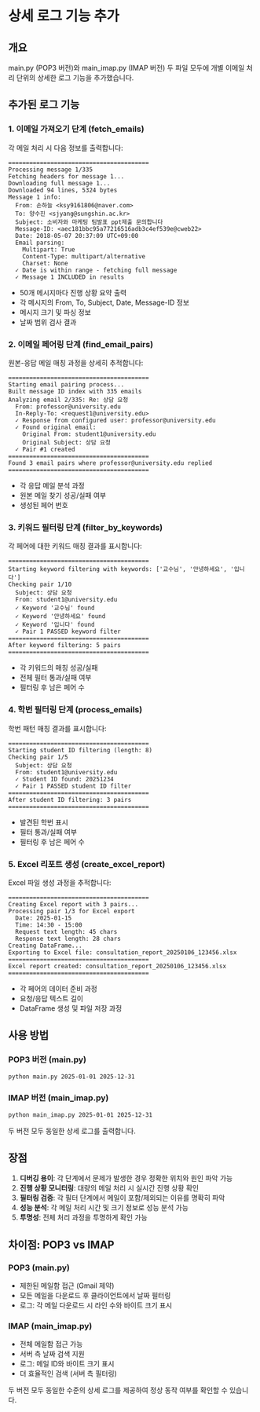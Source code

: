 # 상세 로그 기능 추가

## 개요

main.py (POP3 버전)와 main_imap.py (IMAP 버전) 두 파일 모두에 개별 이메일 처리 단위의 상세한 로그 기능을 추가했습니다.

## 추가된 로그 기능

### 1. 이메일 가져오기 단계 (fetch_emails)

각 메일 처리 시 다음 정보를 출력합니다:

```
========================================
Processing message 1/335
Fetching headers for message 1...
Downloading full message 1...
Downloaded 94 lines, 5324 bytes
Message 1 info:
  From: 손하늘 <ksy9161806@naver.com>
  To: 양수진 <sjyang@sungshin.ac.kr>
  Subject: 소비자와 마케팅 팀발표 ppt제출 문의합니다
  Message-ID: <aec181bbc95a77216516adb3c4ef539e@cweb22>
  Date: 2018-05-07 20:37:09 UTC+09:00
  Email parsing:
    Multipart: True
    Content-Type: multipart/alternative
    Charset: None
  ✓ Date is within range - fetching full message
  ✓ Message 1 INCLUDED in results
```

- 50개 메시지마다 진행 상황 요약 출력
- 각 메시지의 From, To, Subject, Date, Message-ID 정보
- 메시지 크기 및 파싱 정보
- 날짜 범위 검사 결과

### 2. 이메일 페어링 단계 (find_email_pairs)

원본-응답 메일 매칭 과정을 상세히 추적합니다:

```
========================================
Starting email pairing process...
Built message ID index with 335 emails
Analyzing email 2/335: Re: 상담 요청
  From: professor@university.edu
  In-Reply-To: <request1@university.edu>
  ✓ Response from configured user: professor@university.edu
  ✓ Found original email:
    Original From: student1@university.edu
    Original Subject: 상담 요청
  ✓ Pair #1 created
========================================
Found 3 email pairs where professor@university.edu replied
========================================
```

- 각 응답 메일 분석 과정
- 원본 메일 찾기 성공/실패 여부
- 생성된 페어 번호

### 3. 키워드 필터링 단계 (filter_by_keywords)

각 페어에 대한 키워드 매칭 결과를 표시합니다:

```
========================================
Starting keyword filtering with keywords: ['교수님', '안녕하세요', '입니다']
Checking pair 1/10
  Subject: 상담 요청
  From: student1@university.edu
  ✓ Keyword '교수님' found
  ✓ Keyword '안녕하세요' found
  ✓ Keyword '입니다' found
  ✓ Pair 1 PASSED keyword filter
========================================
After keyword filtering: 5 pairs
========================================
```

- 각 키워드의 매칭 성공/실패
- 전체 필터 통과/실패 여부
- 필터링 후 남은 페어 수

### 4. 학번 필터링 단계 (process_emails)

학번 패턴 매칭 결과를 표시합니다:

```
========================================
Starting student ID filtering (length: 8)
Checking pair 1/5
  Subject: 상담 요청
  From: student1@university.edu
  ✓ Student ID found: 20251234
  ✓ Pair 1 PASSED student ID filter
========================================
After student ID filtering: 3 pairs
========================================
```

- 발견된 학번 표시
- 필터 통과/실패 여부
- 필터링 후 남은 페어 수

### 5. Excel 리포트 생성 (create_excel_report)

Excel 파일 생성 과정을 추적합니다:

```
========================================
Creating Excel report with 3 pairs...
Processing pair 1/3 for Excel export
  Date: 2025-01-15
  Time: 14:30 - 15:00
  Request text length: 45 chars
  Response text length: 28 chars
Creating DataFrame...
Exporting to Excel file: consultation_report_20250106_123456.xlsx
========================================
Excel report created: consultation_report_20250106_123456.xlsx
========================================
```

- 각 페어의 데이터 준비 과정
- 요청/응답 텍스트 길이
- DataFrame 생성 및 파일 저장 과정

## 사용 방법

### POP3 버전 (main.py)
```bash
python main.py 2025-01-01 2025-12-31
```

### IMAP 버전 (main_imap.py)
```bash
python main_imap.py 2025-01-01 2025-12-31
```

두 버전 모두 동일한 상세 로그를 출력합니다.

## 장점

1. **디버깅 용이**: 각 단계에서 문제가 발생한 경우 정확한 위치와 원인 파악 가능
2. **진행 상황 모니터링**: 대량의 메일 처리 시 실시간 진행 상황 확인
3. **필터링 검증**: 각 필터 단계에서 메일이 포함/제외되는 이유를 명확히 파악
4. **성능 분석**: 각 메일 처리 시간 및 크기 정보로 성능 분석 가능
5. **투명성**: 전체 처리 과정을 투명하게 확인 가능

## 차이점: POP3 vs IMAP

### POP3 (main.py)
- 제한된 메일함 접근 (Gmail 제약)
- 모든 메일을 다운로드 후 클라이언트에서 날짜 필터링
- 로그: 각 메일 다운로드 시 라인 수와 바이트 크기 표시

### IMAP (main_imap.py)
- 전체 메일함 접근 가능
- 서버 측 날짜 검색 지원
- 로그: 메일 ID와 바이트 크기 표시
- 더 효율적인 검색 (서버 측 필터링)

두 버전 모두 동일한 수준의 상세 로그를 제공하여 정상 동작 여부를 확인할 수 있습니다.
